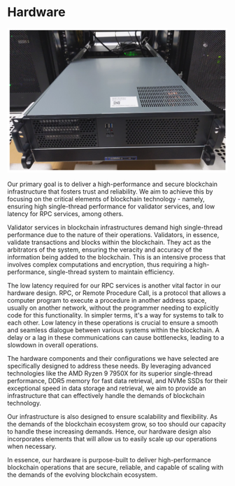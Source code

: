 # Hardware

![Machines at rack](./images/rack/machines_at_rack.webp)

Our primary goal is to deliver a high-performance and secure blockchain
infrastructure that fosters trust and reliability. We aim to achieve this by
focusing on the critical elements of blockchain technology - namely, ensuring
high single-thread performance for validator services, and low latency for RPC
services, among others.

Validator services in blockchain infrastructures demand high single-thread
performance due to the nature of their operations. Validators, in essence,
validate transactions and blocks within the blockchain. They act as the
arbitrators of the system, ensuring the veracity and accuracy of the
information being added to the blockchain. This is an intensive process that
involves complex computations and encryption, thus requiring a
high-performance, single-thread system to maintain efficiency.

The low latency required for our RPC services is another vital factor in our
hardware design. RPC, or Remote Procedure Call, is a protocol that allows a
computer program to execute a procedure in another address space, usually on
another network, without the programmer needing to explicitly code for this
functionality. In simpler terms, it's a way for systems to talk to each other.
Low latency in these operations is crucial to ensure a smooth and seamless
dialogue between various systems within the blockchain. A delay or a lag in
these communications can cause bottlenecks, leading to a slowdown in overall
operations.

The hardware components and their configurations we have selected are
specifically designed to address these needs. By leveraging advanced
technologies like the AMD Ryzen 9 7950X for its superior single-thread
performance, DDR5 memory for fast data retrieval, and NVMe SSDs for their
exceptional speed in data storage and retrieval, we aim to provide an
infrastructure that can effectively handle the demands of blockchain
technology.

Our infrastructure is also designed to ensure scalability and flexibility. As
the demands of the blockchain ecosystem grow, so too should our capacity to
handle these increasing demands. Hence, our hardware design also incorporates
elements that will allow us to easily scale up our operations when necessary.

In essence, our hardware is purpose-built to deliver high-performance
blockchain operations that are secure, reliable, and capable of scaling with
the demands of the evolving blockchain ecosystem.
